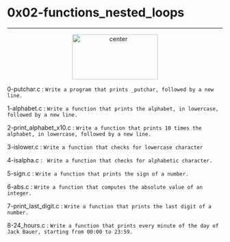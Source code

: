 # 0x02-functions_nested_loops
---
<p align="center">
<img src="https://assets.imaginablefutures.com/media/images/ALX_Logo.max-200x150.png" alt="center" style="width:200px; height:105px"/>
</p>


                                                                                                               
0-putchar.c :
		` Write a program that prints _putchar, followed by a new line. `


1-alphabet.c :
		` Write a function that prints the alphabet, in lowercase, followed by a new line. `


2-print_alphabet_x10.c :
		` Write a function that prints 10 times the alphabet, in lowercase, followed by a new line. `


3-islower.c :
		` Write a function that checks for lowercase character `


4-isalpha.c :
		` Write a function that checks for alphabetic character.`


5-sign.c :
		` Write a function that prints the sign of a number. `


6-abs.c :
		` Write a function that computes the absolute value of an integer. `


7-print_last_digit.c :
		` Write a function that prints the last digit of a number. `


8-24_hours.c  :
		` Write a function that prints every minute of the day of Jack Bauer, starting from 00:00 to 23:59. `


